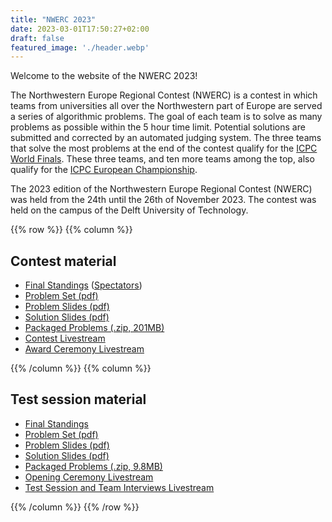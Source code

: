 ```yaml
---
title: "NWERC 2023"
date: 2023-03-01T17:50:27+02:00
draft: false
featured_image: './header.webp'
---
```


Welcome to the website of the NWERC 2023!

The Northwestern Europe Regional Contest (NWERC) is a contest in which teams from universities all over the Northwestern part of Europe are served a series of algorithmic problems. The goal of each team is to solve as many problems as possible within the 5 hour time limit. Potential solutions are submitted and corrected by an automated judging system. The three teams that solve the most problems at the end of the contest qualify for the [ICPC World Finals](https://icpc.global/). These three teams, and ten more teams among the top, also qualify for the [ICPC European Championship](https://euc.icpc.global/).

The 2023 edition of the Northwestern Europe Regional Contest (NWERC) was held from the 24th until the 26th of November 2023.
The contest was held on the campus of the Delft University of Technology.

{{% row %}}
{{% column %}}

## Contest material

<!--
- [Photos](https://2023.nwerc.eu/photos)
- [Programme Booklet (pdf)](/programme-booklet.pdf)
-->
- [Final Standings](/main/scoreboard) ([Spectators](/main/scoreboard/spectators.html))
- [Problem Set (pdf)](/main/problem-set.pdf)
- [Problem Slides (pdf)](/main/problem-slides.pdf)
- [Solution Slides (pdf)](/main/solutions.pdf)
- [Packaged Problems (.zip, 201MB)](https://chipcie.wisv.ch/archive/2023/nwerc/solutions.zip)
- [Contest Livestream](https://www.youtube.com/watch?v=yMB6CJ5bzB4)
- [Award Ceremony Livestream](https://www.youtube.com/watch?v=yhuA_OUiP08)

{{% /column %}}
{{% column %}}

## Test session material

- [Final Standings](/test-session/scoreboard)
- [Problem Set (pdf)](/test-session/problem-set.pdf)
- [Problem Slides (pdf)](/test-session/problem-slides.pdf)
- [Solution Slides (pdf)](/test-session/solutions.pdf)
- [Packaged Problems (.zip, 9.8MB)](/test-session/solutions.zip)
- [Opening Ceremony Livestream](https://www.youtube.com/watch?v=aD9Fjt184Qk)
- [Test Session and Team Interviews Livestream](https://www.youtube.com/watch?v=R3sCo44NrCE)

{{% /column %}}
{{% /row %}}
